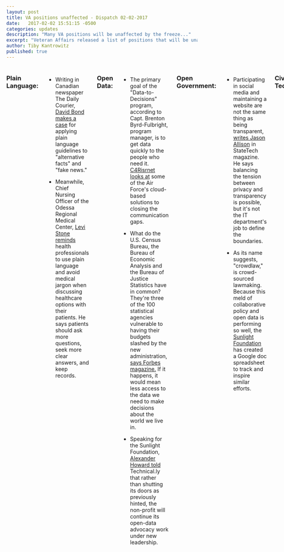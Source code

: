 ```yaml
---
layout: post
title: VA positions unaffected - Dispatch 02-02-2017
date:   2017-02-02 15:51:15 -0500
categories: updates
description: "Many VA positions will be unaffected by the freeze..."
excerpt: "Veteran Affairs released a list of positions that will be unaffected by the government’s hiring freeze.."
author: Tiby Kantrowitz
published: true
---
```


<div class="row">
<div class="small-12 medium-9 medium-centered columns" markdown="1">

### Plain Language:

- Writing in Canadian newspaper The Daily Courier, [David Bond makes a case](http://www.kelownadailycourier.ca/opinion/article_c6d506d0-e74e-11e6-8b8b-bf00ea1f600c.html) for applying plain language guidelines to "alternative facts" and "fake news."
 
- Meanwhile, Chief Nursing Officer of the Odessa Regional Medical Center, [Levi Stone reminds ](http://www.oaoa.com/people/health/levi_stone/article_c5edc8a6-e6a4-11e6-bb2b-4b49ea21afb5.html) health professionals to use plain language and avoid medical jargon when discussing healthcare options with their patients. He says patients should ask more questions, seek more clear answers, and keep records.

### Open Data:

- The primary goal of the "Data-to-Decisions" program, according to Capt. Brenton Byrd-Fulbright, program manager, is to get data quickly to the people who need it. [C4Risrnet looks at](http://www.c4isrnet.com/articles/air-force-wants-data-to-reach-decision-makers-more-rapidly) some of the Air Force's cloud-based solutions to closing the communication gaps.

- What do the U.S. Census Bureau, the Bureau of Economic Analysis and the Bureau of Justice Statistics have in common? They're three of the 100 statistical agencies vulnerable to having their budgets slashed by the new administration, [says Forbes magazine.](http://www.forbes.com/sites/metabrown/2017/01/30/vital-information-from-more-than-100-federal-statistical-agencies-may-be-at-risk) If it happens, it would mean less access to the data we need to make decisions about the world we live in.

- Speaking for the Sunlight Foundation, [Alexander Howard told](https://technical.ly/dc/2017/01/30/heres-whats-up-at-sunlight-foundation/) Technical.ly that rather than shutting its doors as previously hinted, the non-profit will continue its open-data advocacy work under new leadership.

### Open Government:

- Participating in social media and maintaining a website are not the same thing as being transparent, 
[writes Jason Allison](http://www.statetechmagazine.com/article/2017/01/transparency-requires-government-data-be-available-discoverable-and-accessible) in StateTech magazine. He says balancing the tension between privacy and transparency is possible, but it's not the IT department's job to define the boundaries.

- As its name suggests, "crowdlaw," is crowd-sourced lawmaking. Because this meld of collaborative policy and open data is performing so well, the [Sunlight Foundation](https://sunlightfoundation.com/2017/01/30/tracking-collaborative-policy-for-open-data/) has created a Google doc spreadsheet to track and inspire similar efforts.

### Civic Tech:

- [Jane Wiseman observes](http://www.govtech.com/people/A-Roadmap-for-Chief-Data-Officers.html) in GovTech that the most effective Chief Data Officers, "...are not just technically good; they are good at reading people, at knowing when to push and when to back off." Her white paper describes a roadmap to follow for new CDOs developing their positions.

### Vet Politics:

- [Military Times reports](http://www.militarytimes.com/articles/what-percentage-of-federal-workers-are-veterans) that Veteran Affairs released a list of positions that will be unaffected by the government's hiring freeze.

- Relatives of Iraqi interpreters will be able to emigrate to the United States after all, [reports The New York Times](https://www.nytimes.com/2017/02/02/world/middleeast/trump-visa-ban-iraq-interpreters.html).

### Vet Love:
- L. reuteri makes colicky babies feel better. However, inspired by a related study on mice, VA researchers want to see if it can help 40 vets with post-traumatic stress disorder and traumatic brain injury, [reports Military Times.](http://www.militarytimes.com/articles/va-is-studying-gut-bacteria-in-ptsd-tbi-patients-following-success-in-mice)

- Improving care for veterans at VA hospitals may be harder than it looks. Among other challenges, [NPR says](http://www.npr.org/2017/01/31/512052311/va-hospitals-still-struggling-with-adding-staff-despite-billions-from-choice-act) candidates to staff VA hospitals want to work there, but the onboarding process takes so much time that many candidates drop out before their first day of work. 

### Human-Centered Design

- How do you build a customer-focused IT team? [The Enterprisers Project makes a case](https://enterprisersproject.com/article/2017/2/humana-cio-shares-3-essential-skills-building-customer-focused-it-team) for applying human-centered design, agile methodology, and data analytics to improving customer experience.

- The Office of Personnel Management is offering a class on human-centered design. [Sign up](https://lab.opm.gov/class-sign-up) for the monthly, three-day workshop.

### What we're reading:

- [Mark Humphries teases](https://medium.com/the-spike/wired-for-memory-how-your-brain-remembers-by-completing-patterns-ad2c6d7bff89#.rsai5nwk1) apart the science of the neurological connections behind pattern recognition and memories for non-neurophysiologists. Or so I remember.